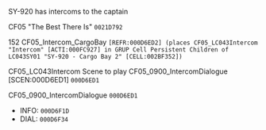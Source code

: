 SY-920 has intercoms to the captain

CF05 "The Best There Is"
` 0021D792 `


152 CF05_Intercom_CargoBay
` [REFR:000D6ED2] (places CF05_LC043Intercom "Intercom" [ACTI:000FC927] in GRUP Cell Persistent Children of LC043SY01 "SY-920 - Cargo Bay 2" [CELL:002BF352]) `

CF05_LC043Intercom
Scene to play CF05_0900_IntercomDialogue [SCEN:000D6ED1]
` 000D6ED1 `

CF05_0900_IntercomDialogue
` 000D6ED1 `
- INFO: ` 000D6F1D `
- DIAL: ` 000D6F34 `
